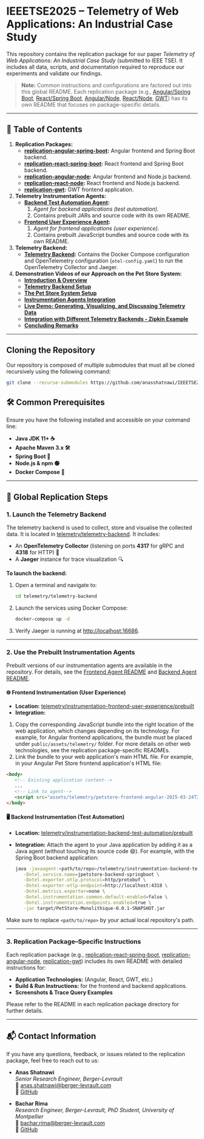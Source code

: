 # IEEETSE2025 – Telemetry of Web Applications: An Industrial Case Study
This repository contains the replication package for our paper *Telemetry of Web Applications: An Industrial Case Study* (submitted to IEEE TSE). It includes all data, scripts, and documentation required to reproduce our experiments and validate our findings.

> **Note:** Common instructions and configurations are factored out into this global README. Each replication package (e.g., [Angular/Spring Boot](./replication-angular-spring-boot/README.md), [React/Spring Boot](./replication-react-spring-boot/README.md), [Angular/Node](./replication-angular-node/README.md), [React/Node](./replication-react-node/README.md), [GWT](./replication-gwt/README.md)) has its own README that focuses on package-specific details.

---

## 📂 Table of Contents
1. **Replication Packages:**
   - **[replication-angular-spring-boot](./replication-angular-spring-boot):** Angular frontend and Spring Boot backend.
   - **[replication-react-spring-boot](./replication-react-spring-boot):** React frontend and Spring Boot backend.
   - **[replication-angular-node](./replication-angular-node):** Angular frontend and Node.js backend.
   - **[replication-react-node](./replication-react-node):** React frontend and Node.js backend.
   - **[replication-gwt](./replication-gwt):** GWT frontend application.
2. **Telemetry Instrumentation Agents:**
   - **[Backend Test Automation Agent](./telemetry/instrumentation-backend-test-automation):**
      1. *Agent for backend applications (test automation).*  
      2. Contains prebuilt JARs and source code with its own README.
   - **[Frontend User Experience Agent](./telemetry/instrumentation-frontend-user-experience):**
      1. *Agent for frontend applications (user experience).*  
      2. Contains prebuilt JavaScript bundles and source code with its own README.
3. **Telemetry Backend:**
   - **[Telemetry Backend](./telemetry/telemetry-backend):** Contains the Docker Compose configuration and OpenTelemetry configuration (`otel-config.yaml`) to run the OpenTelemetry Collector and Jaeger.
4. **Demonstration Videos of our Approach on the Pet Store System:**
   - **[Introduction & Overview](./demo-videos/01_intro.mp4)**
   - **[Telemetry Backend Setup](./demo-videos/02_telemetry_setup.mp4)**
   - **[The Pet Store System Setup](./demo-videos/03_demo_applications_setup.mp4)**
   - **[Instrumentation Agents Integration](./demo-videos/04_agents_integration.mp4)**
   - **[Live Demo: Generating, Visualizing, and Discussing Telemetry Data](./demo-videos/05_live_demo.mp4)**
   - **[Integration with Different Telemetry Backends - Zipkin Example](./demo-videos/06_zipkin_example.mp4)**
   - **[Concluding Remarks](./demo-videos/07_conclusion.mp4)**

---

## Cloning the Repository
Our repository is composed of multiple submodules that must all be cloned recursively using the following command:

```sh
git clone --recurse-submodules https://github.com/anasshatnawi/IEEETSE2025-Telemetry-of-Web-Applications-An-Industrial-Case-Study
```

## 🛠️ Common Prerequisites
Ensure you have the following installed and accessible on your command line:
- **Java JDK 11+ ☕**
- **Apache Maven 3.x 🛠️**
- **Spring Boot 🚀**
- **Node.js & npm 🟢** 
- **Docker Compose 🐳**

---

## 🚀 Global Replication Steps
### 1. Launch the Telemetry Backend
The telemetry backend is used to collect, store and visualise the collected data. It is located in [telemetry/telemetry-backend](./telemetry/telemetry-backend). It includes:
- An **OpenTelemetry Collector** (listening on ports **4317** for gRPC and **4318** for HTTP) 📡
- A **Jaeger** instance for trace visualization 🔍

**To launch the backend:**

1. Open a terminal and navigate to:
   ```sh
   cd telemetry/telemetry-backend
   ```
2. Launch the services using Docker Compose:
   ```sh
   docker-compose up -d
   ```
3. Verify Jaeger is running at [http://localhost:16686](http://localhost:16686).

---

### 2. Use the Prebuilt Instrumentation Agents
Prebuilt versions of our instrumentation agents are available in the repository. For details, see the [Frontend Agent README](./telemetry/instrumentation-frontend-user-experience/source%20code/agent/README.md) and [Backend Agent README](./telemetry/instrumentation-backend-test-automation/source%20code/agent/README.md).

#### 🌐 Frontend Instrumentation (User Experience)
- **Location:** [telemetry/instrumentation-frontend-user-experience/prebuilt](telemetry/instrumentation-frontend-user-experience/prebuilt)
- **Integration:**

1. Copy the corresponding JavaScript bundle into the right location of the web application, which changes depending on its technology. For example, for Angular frontend applications, the bundle must be placed under `public/assets/telemetry/` folder. For more details on other web technologies, see the replication package-specific READMEs. 
2. Link the bundle to your web application's main HTML file. For example, in your Angular Pet Store frontend application's HTML file:

```html
<body>
   <!-- Existing application content-->
   ... 
   <!-- Link to agent-->
   <script src="assets/telemetry/petstore-frontend-angular-2025-03-24T20-05-46-100Z.js"></script>
</body>
```

#### 🖥️ Backend Instrumentation (Test Automation)
- **Location:** [telemetry/instrumentation-backend-test-automation/prebuilt](telemetry/instrumentation-backend-test-automation/prebuilt)
- **Integration:** Attach the agent to your Java application by adding it as a Java agent (without touching its source code 😄). For example, with the Spring Boot backend application:

  ```bash
  java -javaagent:<path/to/repo>/telemetry/instrumentation-backend-test-automation/prebuilt/instrumentation-backend-test-automation.jar \
     -Dotel.service.name=jpetstore-backend-springboot \
     -Dotel.exporter.otlp.protocol=http/protobuf \
     -Dotel-exporter-otlp-endpoint=http://localhost:4318 \
     -Dotel.metrics.exporter=none \
     -Dotel.instrumentation.common.default-enabled=false \
     -Dotel.instrumentation.endpoints.enabled=true \
     -jar target/PetStore-Monolithique-0.0.1-SNAPSHOT.jar
  ```

Make sure to replace `<path/to/repo>` by your actual local repository's path.

---

### 3. Replication Package–Specific Instructions
Each replication package (e.g., [replication-react-spring-boot](./replication-react-spring-boot/README.md), [replication-angular-node](./replication-angular-node/README.md), [replication-gwt](./replication-gwt/README.md)) includes its own README with detailed instructions for:

- **Application Technologies:** (Angular, React, GWT, etc.)
- **Build & Run Instructions:** for the frontend and backend applications.
- **Screenshots & Trace Query Examples**

Please refer to the README in each replication package directory for further details.

---

## 📬 Contact Information
If you have any questions, feedback, or issues related to the replication package, feel free to reach out to us:

- **Anas Shatnawi**  
  *Senior Research Engineer, Berger-Levrault*  
  📧 [anas.shatnawi@berger-levrault.com](mailto:anas.shatnawi@berger-levrault.com)  
  🔗 [GitHub](https://github.com/anasshatnawi)

- **Bachar Rima**  
  *Research Engineer, Berger-Levrault, PhD Student, University of Montpellier*  
  📧 [bachar.rima@berger-levrault.com](mailto:bachar.rima@berger-levrault.com)  
  🔗 [GitHub](https://github.com/anonbnr)